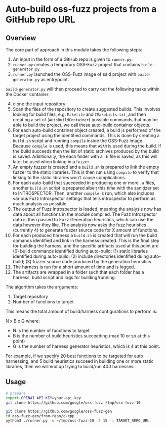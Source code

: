 # Auto-build oss-fuzz projects from a GitHub repo URL


## Overview

The core part of approach in this module takes the following steps:

1) An input in the form of a GitHub repo is given to `runner.py`.
2) `runner.py` creates a temporary OSS-Fuzz project that contains
  `build-generator.py`
3) `runner.py` launched the OSS-Fuzz image of said project with
  `build-generator.py` as entrypoint.

`build-generator.py` will then proceed to carry out the following tasks within
the Docker container:

4) clone the input repository
5) Scan the files of the repository to create suggested builds. This involves
  looking for build files, e.g. `Makefile` and `CMakeLists.txt`, and then
  creating a set of (`AutoBuildContainer`) possible commands that may be able
  to build the project, we call these auto-build container objects.
6) For each auto-build container object created, a build is performed of the
  target project using the identified commands. This is done by creating a
  `build.sh` script and running `compile` inside the OSS-Fuzz image. Because
  `compile` is used, this means that `ASAN` is used during the build. If the
  build succeeds then the list of static archives produced by the build
  is saved. Additionally, the each folder with a `.h` file is saved, as this
  will later be used when linking in a fuzzer.
7) An empty fuzzer is created and a `build.sh` is prepared to link the empty
  fuzzer to the static libraries. This is then run using `compile` to verify
  that linking to the static libraries won't cause complications.
8) For each auto-build that succeeded in producing one or more `.a` files,
  another `build.sh` script is prepared albeit this time with the sanitizer
  set to INTROSPECTOR. Then, another `compile` is run, which also includes
  various Fuzz Introspector settings that tells introspector to perform as
  much analysis as possible.
9) The output of Fuzz Introspector is loaded, meaning the analysis now has
 data about all functions in the module compiled. The Fuzz Introspector data
 is then passed to Fuzz Generation heuristics, which can use the data however
 they like. The analysis now asks the fuzz heuristics (currently 4) to generate
 fuzzer source code for X amount of functions.
10) For each produced harness a `build.sh` is created that will run the build
 comands identified and link in the harness created. This is the final step
 for building the harness, and the specific artifacts used at this point
 are (0) build commands identified during auto-build; (1) static libraries
 identified during auto-build; (2) include directories identified duing
 auto-build; (3) fuzzer source code produced by the generation heursitics.
11) The harness is run for a short amount of time and is logged.
12) The artifacts are wrapped in a folder such that each folder has a harness,
 build script and logs for building/running.


The algorithm takes the arguments:
1) Target repository
2) Number of functions to target

This means the total amount of build/harness configurations to perform is:

N x B x G where:

- N is the number of functions to target
- B is the number of build heuristics succeeding (max 10 or so at this point)
- G is the number of harness generator heuristics, which is 4 at this point.


For example, if we specify 20 best functions to be targeted for auto
harnessing, and 5 build heuristics succeed in building one or more static
libraries, then we will end up trying to build/run 400 harnesses.


## Usage

```sh
# prepare
export OPENAI_API_KEY=your-api-key
git clone https://github.com/google/oss-fuzz /tmp/oss-fuzz-10

git clone https://github.com/google/oss-fuzz-gen
cd oss-fuzz-gen/from-repo/c-cpp
python3 ./runner.py -o ~/tmp/oss-fuzz-10 -t 15 -i TARGET_REPO_URL
```
